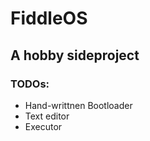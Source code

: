 # FiddleOS

## A hobby sideproject

### TODOs:

- Hand-writtnen Bootloader
- Text editor
- Executor
